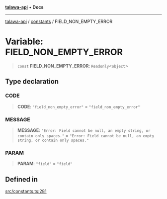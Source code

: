 [**talawa-api**](../../README.md) • **Docs**

***

[talawa-api](../../modules.md) / [constants](../README.md) / FIELD\_NON\_EMPTY\_ERROR

# Variable: FIELD\_NON\_EMPTY\_ERROR

> `const` **FIELD\_NON\_EMPTY\_ERROR**: `Readonly`\<`object`\>

## Type declaration

### CODE

> **CODE**: `"field_non_empty_error"` = `"field_non_empty_error"`

### MESSAGE

> **MESSAGE**: `"Error: Field cannot be null, an empty string, or contain only spaces."` = `"Error: Field cannot be null, an empty string, or contain only spaces."`

### PARAM

> **PARAM**: `"field"` = `"field"`

## Defined in

[src/constants.ts:281](https://github.com/PalisadoesFoundation/talawa-api/blob/6712e9940a5702665afc506fa9f6e9d7e1dc7991/src/constants.ts#L281)
